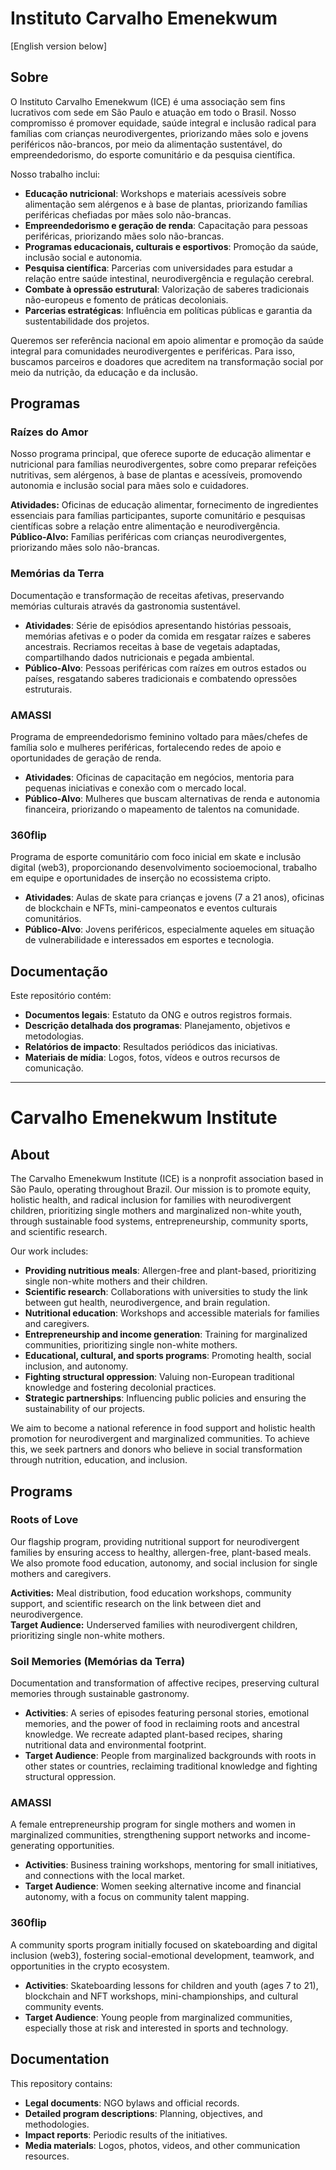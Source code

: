 # Instituto Carvalho Emenekwum

[English version below]

## Sobre

O Instituto Carvalho Emenekwum (ICE) é uma associação sem fins lucrativos com sede em São Paulo e atuação em todo o Brasil. Nosso compromisso é promover equidade, saúde integral e inclusão radical para famílias com crianças neurodivergentes, priorizando mães solo e jovens periféricos não-brancos, por meio da alimentação sustentável, do empreendedorismo, do esporte comunitário e da pesquisa científica.

Nosso trabalho inclui:

- **Educação nutricional**: Workshops e materiais acessíveis sobre alimentação sem alérgenos e à base de plantas, priorizando famílias periféricas chefiadas por mães solo não-brancas.  
- **Empreendedorismo e geração de renda**: Capacitação para pessoas periféricas, priorizando mães solo não-brancas.  
- **Programas educacionais, culturais e esportivos**: Promoção da saúde, inclusão social e autonomia.
- **Pesquisa científica**: Parcerias com universidades para estudar a relação entre saúde intestinal, neurodivergência e regulação cerebral.  
- **Combate à opressão estrutural**: Valorização de saberes tradicionais não-europeus e fomento de práticas decoloniais.  
- **Parcerias estratégicas**: Influência em políticas públicas e garantia da sustentabilidade dos projetos.  

Queremos ser referência nacional em apoio alimentar e promoção da saúde integral para comunidades neurodivergentes e periféricas. Para isso, buscamos parceiros e doadores que acreditem na transformação social por meio da nutrição, da educação e da inclusão.

## Programas  

### Raízes do Amor  
Nosso programa principal, que oferece suporte de educação alimentar e nutricional para famílias neurodivergentes, sobre como preparar refeições nutritivas, sem alérgenos, à base de plantas e acessíveis, promovendo autonomia e inclusão social para mães solo e cuidadores.  

**Atividades:** Oficinas de educação alimentar, fornecimento de ingredientes essenciais para famílias participantes, suporte comunitário e pesquisas científicas sobre a relação entre alimentação e neurodivergência.  
**Público-Alvo:** Famílias periféricas com crianças neurodivergentes, priorizando mães solo não-brancas.

### Memórias da Terra  
Documentação e transformação de receitas afetivas, preservando memórias culturais através da gastronomia sustentável.  

- **Atividades**: Série de episódios apresentando histórias pessoais, memórias afetivas e o poder da comida em resgatar raízes e saberes ancestrais. Recriamos receitas à base de vegetais adaptadas, compartilhando dados nutricionais e pegada ambiental.  
- **Público-Alvo**: Pessoas periféricas com raízes em outros estados ou países, resgatando saberes tradicionais e combatendo opressões estruturais.  

### AMASSI  
Programa de empreendedorismo feminino voltado para mães/chefes de família solo e mulheres periféricas, fortalecendo redes de apoio e oportunidades de geração de renda.  

- **Atividades**: Oficinas de capacitação em negócios, mentoria para pequenas iniciativas e conexão com o mercado local.  
- **Público-Alvo**: Mulheres que buscam alternativas de renda e autonomia financeira, priorizando o mapeamento de talentos na comunidade.  

### 360flip  
Programa de esporte comunitário com foco inicial em skate e inclusão digital (web3), proporcionando desenvolvimento socioemocional, trabalho em equipe e oportunidades de inserção no ecossistema cripto.  

- **Atividades**: Aulas de skate para crianças e jovens (7 a 21 anos), oficinas de blockchain e NFTs, mini-campeonatos e eventos culturais comunitários.  
- **Público-Alvo**: Jovens periféricos, especialmente aqueles em situação de vulnerabilidade e interessados em esportes e tecnologia.  

## Documentação  

Este repositório contém:  

- **Documentos legais**: Estatuto da ONG e outros registros formais.  
- **Descrição detalhada dos programas**: Planejamento, objetivos e metodologias.  
- **Relatórios de impacto**: Resultados periódicos das iniciativas.  
- **Materiais de mídia**: Logos, fotos, vídeos e outros recursos de comunicação.  

---

# Carvalho Emenekwum Institute  

## About  

The Carvalho Emenekwum Institute (ICE) is a nonprofit association based in São Paulo, operating throughout Brazil. Our mission is to promote equity, holistic health, and radical inclusion for families with neurodivergent children, prioritizing single mothers and marginalized non-white youth, through sustainable food systems, entrepreneurship, community sports, and scientific research.  

Our work includes:  

- **Providing nutritious meals**: Allergen-free and plant-based, prioritizing single non-white mothers and their children.  
- **Scientific research**: Collaborations with universities to study the link between gut health, neurodivergence, and brain regulation.  
- **Nutritional education**: Workshops and accessible materials for families and caregivers.  
- **Entrepreneurship and income generation**: Training for marginalized communities, prioritizing single non-white mothers.  
- **Educational, cultural, and sports programs**: Promoting health, social inclusion, and autonomy.  
- **Fighting structural oppression**: Valuing non-European traditional knowledge and fostering decolonial practices.  
- **Strategic partnerships**: Influencing public policies and ensuring the sustainability of our projects.  

We aim to become a national reference in food support and holistic health promotion for neurodivergent and marginalized communities. To achieve this, we seek partners and donors who believe in social transformation through nutrition, education, and inclusion.  

## Programs  

### Roots of Love  
Our flagship program, providing nutritional support for neurodivergent families by ensuring access to healthy, allergen-free, plant-based meals. We also promote food education, autonomy, and social inclusion for single mothers and caregivers.  

**Activities:** Meal distribution, food education workshops, community support, and scientific research on the link between diet and neurodivergence.  
**Target Audience:** Underserved families with neurodivergent children, prioritizing single non-white mothers.

### Soil Memories (Memórias da Terra)  
Documentation and transformation of affective recipes, preserving cultural memories through sustainable gastronomy.  

- **Activities**: A series of episodes featuring personal stories, emotional memories, and the power of food in reclaiming roots and ancestral knowledge. We recreate adapted plant-based recipes, sharing nutritional data and environmental footprint.  
- **Target Audience**: People from marginalized backgrounds with roots in other states or countries, reclaiming traditional knowledge and fighting structural oppression.  

### AMASSI  
A female entrepreneurship program for single mothers and women in marginalized communities, strengthening support networks and income-generating opportunities.  

- **Activities**: Business training workshops, mentoring for small initiatives, and connections with the local market.  
- **Target Audience**: Women seeking alternative income and financial autonomy, with a focus on community talent mapping.  

### 360flip  
A community sports program initially focused on skateboarding and digital inclusion (web3), fostering social-emotional development, teamwork, and opportunities in the crypto ecosystem.  

- **Activities**: Skateboarding lessons for children and youth (ages 7 to 21), blockchain and NFT workshops, mini-championships, and cultural community events.  
- **Target Audience**: Young people from marginalized communities, especially those at risk and interested in sports and technology.  

## Documentation  

This repository contains:  

- **Legal documents**: NGO bylaws and official records.  
- **Detailed program descriptions**: Planning, objectives, and methodologies.  
- **Impact reports**: Periodic results of the initiatives.  
- **Media materials**: Logos, photos, videos, and other communication resources.  
```
